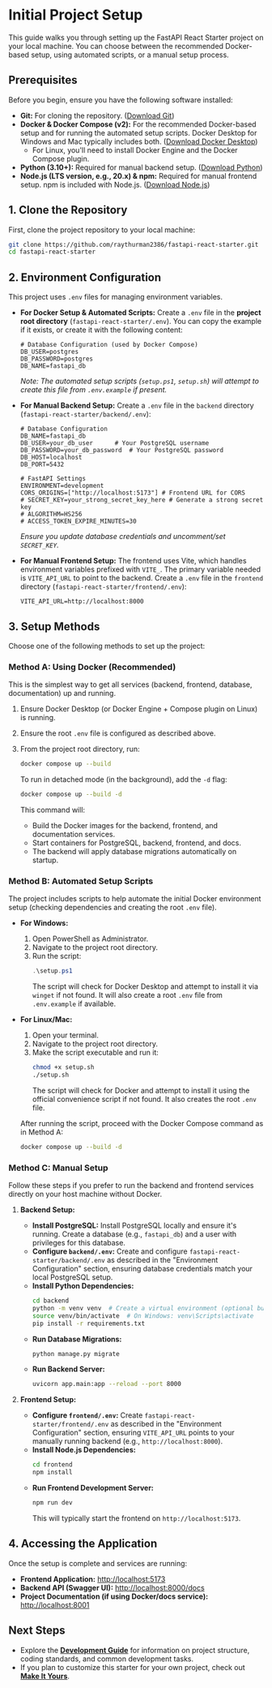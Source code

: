 # Initial Project Setup

This guide walks you through setting up the FastAPI React Starter project on your local machine. You can choose between the recommended Docker-based setup, using automated scripts, or a manual setup process.

## Prerequisites

Before you begin, ensure you have the following software installed:

*   **Git:** For cloning the repository. ([Download Git](https://git-scm.com/downloads))
*   **Docker & Docker Compose (v2):** For the recommended Docker-based setup and for running the automated setup scripts. Docker Desktop for Windows and Mac typically includes both. ([Download Docker Desktop](https://www.docker.com/products/docker-desktop))
    *   For Linux, you'll need to install Docker Engine and the Docker Compose plugin.
*   **Python (3.10+):** Required for manual backend setup. ([Download Python](https://www.python.org/downloads/))
*   **Node.js (LTS version, e.g., 20.x) & npm:** Required for manual frontend setup. npm is included with Node.js. ([Download Node.js](https://nodejs.org/))

## 1. Clone the Repository

First, clone the project repository to your local machine:

```bash
git clone https://github.com/raythurman2386/fastapi-react-starter.git
cd fastapi-react-starter
```

## 2. Environment Configuration

This project uses `.env` files for managing environment variables.

*   **For Docker Setup & Automated Scripts:**
    Create a `.env` file in the **project root directory** (`fastapi-react-starter/.env`). You can copy the example if it exists, or create it with the following content:

    ```env
    # Database Configuration (used by Docker Compose)
    DB_USER=postgres
    DB_PASSWORD=postgres
    DB_NAME=fastapi_db
    ```
    *Note: The automated setup scripts (`setup.ps1`, `setup.sh`) will attempt to create this file from `.env.example` if present.*

*   **For Manual Backend Setup:**
    Create a `.env` file in the `backend` directory (`fastapi-react-starter/backend/.env`):

    ```env
    # Database Configuration
    DB_NAME=fastapi_db
    DB_USER=your_db_user      # Your PostgreSQL username
    DB_PASSWORD=your_db_password  # Your PostgreSQL password
    DB_HOST=localhost
    DB_PORT=5432

    # FastAPI Settings
    ENVIRONMENT=development
    CORS_ORIGINS=["http://localhost:5173"] # Frontend URL for CORS
    # SECRET_KEY=your_strong_secret_key_here # Generate a strong secret key
    # ALGORITHM=HS256
    # ACCESS_TOKEN_EXPIRE_MINUTES=30
    ```
    *Ensure you update database credentials and uncomment/set `SECRET_KEY`.*

*   **For Manual Frontend Setup:**
    The frontend uses Vite, which handles environment variables prefixed with `VITE_`. The primary variable needed is `VITE_API_URL` to point to the backend.
    Create a `.env` file in the `frontend` directory (`fastapi-react-starter/frontend/.env`):

    ```env
    VITE_API_URL=http://localhost:8000
    ```

## 3. Setup Methods

Choose one of the following methods to set up the project:

### Method A: Using Docker (Recommended)

This is the simplest way to get all services (backend, frontend, database, documentation) up and running.

1.  Ensure Docker Desktop (or Docker Engine + Compose plugin on Linux) is running.
2.  Ensure the root `.env` file is configured as described above.
3.  From the project root directory, run:

    ```bash
    docker compose up --build
    ```
    To run in detached mode (in the background), add the `-d` flag:
    ```bash
    docker compose up --build -d
    ```

    This command will:
    *   Build the Docker images for the backend, frontend, and documentation services.
    *   Start containers for PostgreSQL, backend, frontend, and docs.
    *   The backend will apply database migrations automatically on startup.

### Method B: Automated Setup Scripts

The project includes scripts to help automate the initial Docker environment setup (checking dependencies and creating the root `.env` file).

*   **For Windows:**
    1.  Open PowerShell as Administrator.
    2.  Navigate to the project root directory.
    3.  Run the script:
        ```powershell
        .\setup.ps1
        ```
        The script will check for Docker Desktop and attempt to install it via `winget` if not found. It will also create a root `.env` file from `.env.example` if available.

*   **For Linux/Mac:**
    1.  Open your terminal.
    2.  Navigate to the project root directory.
    3.  Make the script executable and run it:
        ```bash
        chmod +x setup.sh
        ./setup.sh
        ```
        The script will check for Docker and attempt to install it using the official convenience script if not found. It also creates the root `.env` file.

    After running the script, proceed with the Docker Compose command as in Method A:
    ```bash
    docker compose up --build -d
    ```

### Method C: Manual Setup

Follow these steps if you prefer to run the backend and frontend services directly on your host machine without Docker.

1.  **Backend Setup:**
    *   **Install PostgreSQL:** Install PostgreSQL locally and ensure it's running. Create a database (e.g., `fastapi_db`) and a user with privileges for this database.
    *   **Configure `backend/.env`:** Create and configure `fastapi-react-starter/backend/.env` as described in the "Environment Configuration" section, ensuring database credentials match your local PostgreSQL setup.
    *   **Install Python Dependencies:**
        ```bash
        cd backend
        python -m venv venv  # Create a virtual environment (optional but recommended)
        source venv/bin/activate  # On Windows: venv\Scripts\activate
        pip install -r requirements.txt
        ```
    *   **Run Database Migrations:**
        ```bash
        python manage.py migrate
        ```
    *   **Run Backend Server:**
        ```bash
        uvicorn app.main:app --reload --port 8000
        ```

2.  **Frontend Setup:**
    *   **Configure `frontend/.env`:** Create `fastapi-react-starter/frontend/.env` as described in the "Environment Configuration" section, ensuring `VITE_API_URL` points to your manually running backend (e.g., `http://localhost:8000`).
    *   **Install Node.js Dependencies:**
        ```bash
        cd frontend
        npm install
        ```
    *   **Run Frontend Development Server:**
        ```bash
        npm run dev
        ```
        This will typically start the frontend on `http://localhost:5173`.

## 4. Accessing the Application

Once the setup is complete and services are running:

*   **Frontend Application:** [http://localhost:5173](http://localhost:5173)
*   **Backend API (Swagger UI):** [http://localhost:8000/docs](http://localhost:8000/docs)
*   **Project Documentation (if using Docker/docs service):** [http://localhost:8001](http://localhost:8001)

## Next Steps

*   Explore the **[Development Guide](development.md)** for information on project structure, coding standards, and common development tasks.
*   If you plan to customize this starter for your own project, check out **[Make It Yours](make_it_yours.md)**.